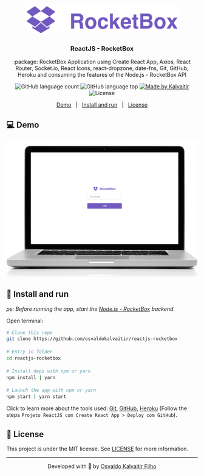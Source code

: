 <h1 align="center">
    <img src="/.github/assets/logo.svg"
    width="400px"
    alt="Logo" />
</h1>

<h3 align="center">
  ReactJS - RocketBox
</h3>

<p align="center">
  :package: RocketBox Application using Create React App, Axios, React Router, Socket.io, React Icons, react-dropzone, date-fns, Git, GitHub, Heroku and consuming the features of the Node.js - RocketBox API
</p>

<p align="center">
  <img alt="GitHub language count" src="https://img.shields.io/github/languages/count/osvaldokalvaitir/reactjs-rocketbox.svg?color=00A83A">

  <img alt="GitHub language top" src="https://img.shields.io/github/languages/top/osvaldokalvaitir/reactjs-rocketbox.svg?color=00A83A">

  <a href="https://kalvaitir.com/">
    <img alt="Made by Kalvaitir" src="https://img.shields.io/badge/made%20by-Kalvaitir-00A83A">
  </a>

  <img alt="License" src="https://img.shields.io/badge/license-MIT-00A83A">
</p>

<p align="center">
  <a href="#computer-demo">Demo</a>&nbsp;&nbsp;&nbsp;|&nbsp;&nbsp;&nbsp;<a href="#wrench-install-and-run">Install and run</a>&nbsp;&nbsp;&nbsp;|&nbsp;&nbsp;&nbsp;<a href="#memo-license">License</a>
</p>

## :computer: Demo

![Demo](/.github/assets/demo.gif)

## :wrench: Install and run

_ps: Before running the app, start the [Node.js - RocketBox](https://github.com/osvaldokalvaitir/nodejs-rocketbox) backend._

Open terminal:

```sh
# Clone this repo
git clone https://github.com/osvaldokalvaitir/reactjs-rocketbox

# Entry in folder
cd reactjs-rocketbox

# Install deps with npm or yarn
npm install | yarn

# Launch the app with npm or yarn
npm start | yarn start
```

Click to learn more about the tools used: [Git](https://github.com/osvaldokalvaitir/awesome/blob/main/src/version-controls/git/git.md), [GitHub](https://github.com/osvaldokalvaitir/awesome/blob/main/src/version-controls/git/tools/github.md), [Heroku](https://github.com/osvaldokalvaitir/awesome/blob/main/src/paas/heroku.md) (Follow the steps `Projeto ReactJS com Create React App > Deploy com GitHub`).

## :memo: License

This project is under the MIT license. See [LICENSE](/LICENSE) for more information.

---

<p align="center">
Developed with 💚 by <a href="https://www.linkedin.com/in/osvaldokalvaitir">Osvaldo Kalvaitir Filho</a>
</p>
